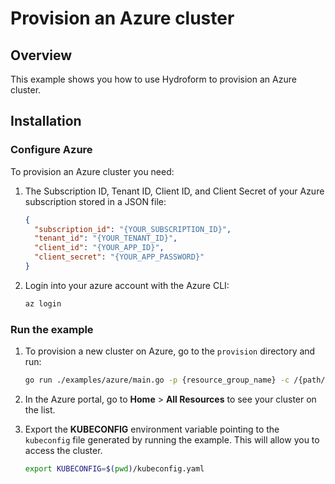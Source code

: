 # Provision an Azure cluster

## Overview

This example shows you how to use Hydroform to provision an Azure cluster.

## Installation

### Configure Azure

To provision an Azure cluster you need:

1. The Subscription ID, Tenant ID, Client ID, and Client Secret of your Azure subscription stored in a JSON file:
    ```json
    {
      "subscription_id": "{YOUR_SUBSCRIPTION_ID}",
      "tenant_id": "{YOUR_TENANT_ID}",
      "client_id": "{YOUR_APP_ID}",
      "client_secret": "{YOUR_APP_PASSWORD}"
    }
    ```

2. Login into your azure account with the Azure CLI:

    ```bash
    az login
    ```

### Run the example

1. To provision a new cluster on Azure, go to the `provision` directory and run:

    ```bash
    go run ./examples/azure/main.go -p {resource_group_name} -c /{path/to/credentials.json} --persist
    ```

2. In the Azure portal, go to **Home** > **All Resources** to see your cluster on the list.

3. Export the **KUBECONFIG** environment variable pointing to the `kubeconfig` file generated by running the example. This will allow you to access the cluster.

    ```bash
    export KUBECONFIG=$(pwd)/kubeconfig.yaml
    ```
